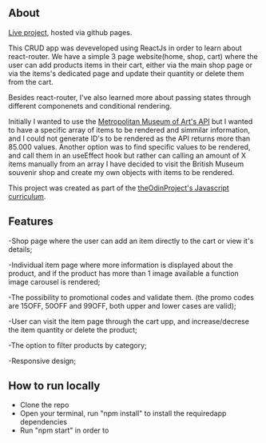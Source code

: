 ## About 

[Live project](https://hazigabriel.github.io/shopping-cart/), hosted via github pages.

This CRUD app was deveveloped using ReactJs in order to learn about react-router. We have a simple 3 page website(home, shop, cart) where the user can add products items in their cart, either via the main shop page or via the items's dedicated page and update their quantity or delete them from the cart.

Besides react-router, I've also learned more about passing states through different componenets and conditional rendering. 

Initially I wanted to use the [Metropolitan Museum of Art's API](https://www.programmableweb.com/api/metropolitan-museum-art-met-collection-rest-api-v10) but I wanted to have a specific array of items to be rendered and simmilar information, and I could not generate ID's to be rendered as the API returns more than 85.000 values. Another option was to find specific values to be rendered, and call them in an useEffect hook but rather can calling an amount of X items manually from an array I have decided to visit the British Museum souvenir shop and create my own objects with items to be rendered.

This project was created as part of the [theOdinProject's Javascript curriculum](https://www.theodinproject.com/paths/full-stack-javascript/courses/javascript#react-js).

## Features
-Shop page where the user can add an item directly to the cart or view it's details;

-Individual item page where more information is displayed about the product, and if the product has more than 1 image available a function image carousel is rendered;

-The possibility to promotional codes and validate them. (the promo codes are 15OFF, 50OFF and 99OFF, both  upper and lower cases are valid);

-User can visit the item page through the cart upp, and increase/decrese the item quantity or delete the product;

-The option to filter products by category;

-Responsive design;

## How to run locally

- Clone the repo
- Open your terminal, run "npm install" to install the requiredapp dependencies
- Run "npm start" in order to

 
